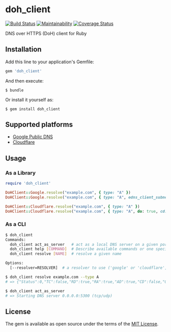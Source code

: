 # doh_client

[![Build Status](https://travis-ci.org/ninoseki/doh_client.svg?branch=master)](https://travis-ci.org/ninoseki/doh_client)
[![Maintainability](https://api.codeclimate.com/v1/badges/e9119ee2021f1cfb895d/maintainability)](https://codeclimate.com/github/ninoseki/doh_client/maintainability)
[![Coverage Status](https://coveralls.io/repos/github/ninoseki/doh_client/badge.svg?branch=master)](https://coveralls.io/github/ninoseki/doh_client?branch=master)

DNS over HTTPS (DoH) client for Ruby

## Installation

Add this line to your application's Gemfile:

```ruby
gem 'doh_client'
```

And then execute:

    $ bundle

Or install it yourself as:

    $ gem install doh_client

## Supported platforms

- [Google Public DNS](https://developers.google.com/speed/public-dns/docs/dns-over-https)
- [Cloudflare](https://developers.cloudflare.com/1.1.1.1/dns-over-https/)

## Usage

### As a Library

```rb
require 'doh_client'

DoHClient::Google.resolve("example.com", { type: "A" })
DoHClient::Google.resolve("example.com", { type: "A", edns_client_subnet: "0.0.0.0/0", random_padding: "XmkMw~o_mgP2pf.gpw-Oi5dK" })

DoHClient::Cloudflare.resolve("example.com", { type: "A" })
DoHClient::Cloudflare.resolve("example.com", { type: "A", do: true, cd: false })
```

### As a CLI

```bash
$ doh_client
Commands:
  doh_client act_as_server   # act as a local DNS server on a given port (default: 5300)
  doh_client help [COMMAND]  # Describe available commands or one specific command
  doh_client resolve [NAME]  # resolve a given name

Options:
  [--resolver=RESOLVER]  # a resolver to use ('google' or 'cloudflare', default: google)

$ doh_client resolve example.com --type A
# => {"Status":0,"TC":false,"RD":true,"RA":true,"AD":true,"CD":false,"Question":[{"name":"example.com.","type":1}],"Answer":[{"name":"example.com.","type":1,"TTL":5169,"data":"93.184.216.34"}]

$ doh_client act_as_server
# => Starting DNS server 0.0.0.0:5300 (tcp/udp)
```

## License

The gem is available as open source under the terms of the [MIT License](https://opensource.org/licenses/MIT).
